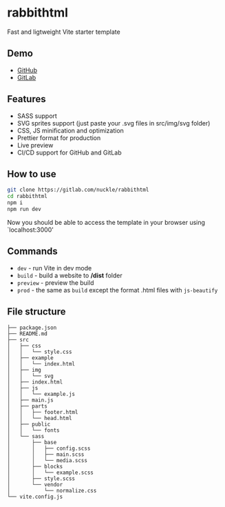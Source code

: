 # rabbithtml

Fast and ligtweight Vite starter template

## Demo 

- [GitHub](https://nuckle.github.io/rabbithtml/)
- [GitLab](https://nuckle.gitlab.io/rabbithtml)

## Features

- SASS support
- SVG sprites support (just paste your .svg files in src/img/svg folder)
- CSS, JS minification and optimization
- Prettier format for production
- Live preview
- CI/CD support for GitHub and GitLab

## How to use

```sh
git clone https://gitlab.com/nuckle/rabbithtml
cd rabbithtml
npm i
npm run dev
```

Now you should be able to access the template in your browser using `localhost:3000'

## Commands

- `dev` - run Vite in dev mode
- `build` - build a website to **/dist** folder
- `preview` - preview the build
- `prod` - the same as `build` except the format .html files with `js-beautify`

## File structure

```
├── package.json
├── README.md
├── src
│   ├── css
│   │   └── style.css
│   ├── example
│   │   └── index.html
│   ├── img
│   │   └── svg
│   ├── index.html
│   ├── js
│   │   └── example.js
│   ├── main.js
│   ├── parts
│   │   ├── footer.html
│   │   └── head.html
│   ├── public
│   │   └── fonts
│   └── sass
│       ├── base
│       │   ├── config.scss
│       │   ├── main.scss
│       │   └── media.scss
│       ├── blocks
│       │   └── example.scss
│       ├── style.scss
│       └── vendor
│           └── normalize.css
└── vite.config.js
```
